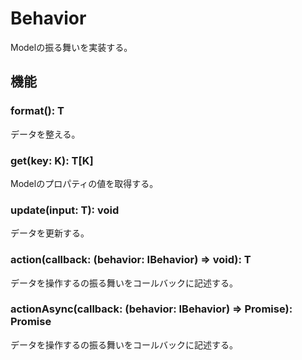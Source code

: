 # Behavior

Modelの振る舞いを実装する。

## 機能

### format(): T

データを整える。

### get<K extends keyof T>(key: K): T[K]

Modelのプロパティの値を取得する。

### update(input: T): void

データを更新する。

### action(callback: (behavior: IBehavior<T>) => void): T

データを操作するの振る舞いをコールバックに記述する。

### actionAsync(callback: (behavior: IBehavior<T>) => Promise<void>): Promise<T>

データを操作するの振る舞いをコールバックに記述する。
